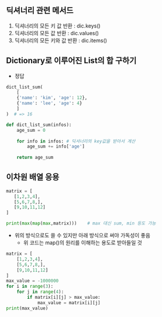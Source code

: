 ## 딕셔너리 관련 메서드

1. 딕셔너리의 모든 키 값 반환 : dic.keys()
2. 딕셔너리의 모든 값 반환 : dic.values()
3. 딕셔너리의 모든 키와 값 반환 : dic.items()

## Dictionary로 이루어진 List의 합 구하기
   
- 정답

```python
dict_list_sum(
    [
    {'name': 'kim', 'age': 12},
    {'name': 'lee', 'age': 4}
    ]
)  # => 16
```
     
```python
def dict_list_sum(infos):
    age_sum = 0
 
    for info in infos: # 딕셔너리의 key값을 받아서 계산
        age_sum += info['age']
 
    return age_sum
```

 ## 이차원 배열 응용

```python
matrix = [
   [1,2,3,4],
   [5,6,7,8,],
   [9,10,11,12]
]

print(max(map(max,matrix)))    # max 대신 sum, min 등도 가능
```

- 위의 방식으로도 쓸 수 있지만 아래 방식으로 써야 가독성이 좋음
    - 위 코드는 map()의 원리를 이해하는 용도로 받아들일 것

```python
matrix = [
    [1,2,3,4],
    [5,6,7,8,],
    [9,10,11,12]
]
max_value = -1000000
for i in range(3):
    for j in range(4):
        if matrix[i][j] > max_value:
            max_value = matrix[i][j]
print(max_value)